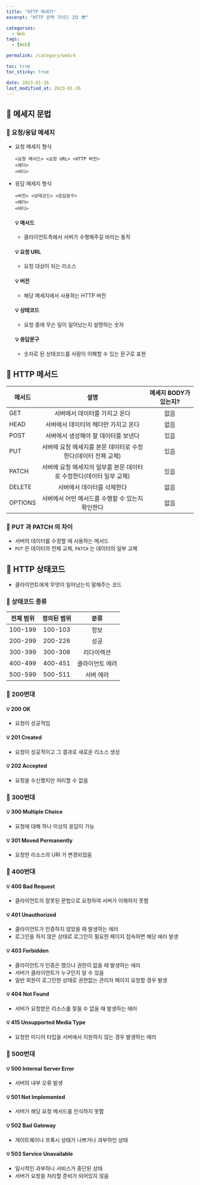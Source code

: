```yaml
---
title: "HTTP 메세지"
excerpt: "HTTP 완벽 가이드 3장 😎"

categories:
  - Web
tags:
  - [Web]

permalink: /category/web/4

toc: true
toc_sticky: true

date: 2023-01-26
last_modified_at: 2023-01-26
---
```

## 🦥 메세지 문법
### 🌿 요청/응답 메세지
- 요청 메세지 형식

  ```
  <요청 메서드> <요청 URL> <HTTP 버전>
  <헤더>
  <바디>
  ```

- 응답 메세지 형식

  ```
  <버전> <상태코드> <응답문구>
  <헤더>
  <바디>
  ```

  #### 💡 메서드
  - 클라이언트측에서 서버가 수행해주길 바라는 동작
  
  #### 💡 요청 URL
  - 요청 대상이 되는 리소스

  #### 💡 버전
  - 해당 메세지에서 사용하는 HTTP 버전

  #### 💡 상태코드
  - 요청 중에 무슨 일이 일어났는지 설명하는 숫자

  #### 💡 응답문구
  - 숫자로 된 상태코드를 사람이 이해할 수 있는 문구로 표현


## 🦥 HTTP 메서드
|메서드|설명|메세지 BODY가 있는지?|
|---|:---:|:---:|
|GET|서버에서 데이터를 가지고 온다|없음|
|HEAD|서버에서 데이터의 헤더만 가지고 온다|없음|
|POST|서버에서 생성해야 할 데이터를 보낸다|있음|
|PUT|서버에 요청 메세지를 본문 데이터로 수정한다(데이터 전체 교체)|있음|
|PATCH|서버에 요청 메세지의 일부를 본문 데이터로 수정한다(데이터 일부 교체)|있음|
|DELETE|서버에서 데이터를 삭제한다|없음|
|OPTIONS|서버에서 어떤 메서드를 수행할 수 있는지 확인한다|없음|

### 🌿 PUT 과 PATCH 의 차이
- 서버의 데이터를 수정할 때 사용하는 메서드
- `PUT` 은 데이터의 전체 교체, `PATCH` 는 데이터의 일부 교체

## 🦥 HTTP 상태코드
- 클라이언트에게 무엇이 일어났는지 말해주는 코드
### 🌿 상태코드 종류

|전체 범위|정의된 범위|분류|
|:---:|:---:|:---:|
|100-199|100-103|정보|
|200-299|200-226|성공|
|300-399|300-308|리다이렉션|
|400-499|400-451|클라이언트 에러|
|500-599|500-511|서버 에러|

### 🌿 200번대
#### 💡 200 OK
- 요청이 성공적임
#### 💡 201 Created
- 요청이 성공적이고 그 결과로 새로운 리소스 생성
#### 💡 202 Accepted
- 요청을 수신했지만 처리할 수 없음

### 🌿 300번대
#### 💡 300 Multiple Choice
- 요청에 대해 하나 이상의 응답이 가능
#### 💡 301 Moved Permanently
- 요청한 리소스의 URI 가 변경되었음

### 🌿 400번대
#### 💡 400 Bad Request
- 클라이언트의 잘못된 문법으로 요청하여 서버가 이해하지 못함
#### 💡 401 Unauthorized
- 클라이언트가 인증하지 않았을 때 발생하는 에러
- 로그인을 하지 않은 상태로 로그인이 필요한 페이지 접속하면 해당 에러 발생
#### 💡 403 Forbidden
- 클라이언트가 인증은 했으나 권한이 없을 때 발생하는 에러
- 서버가 클라이언트가 누구인지 알 수 있음
- 일반 회원이 로그인한 상태로 권한없는 관리자 페이지 요청할 경우 발생
#### 💡 404 Not Found
- 서버가 요청받은 리소스를 찾을 수 없을 때 발생하는 에러
#### 💡 415 Unsupported Media Type
- 요청한 미디어 타입을 서버에서 지원하지 않는 경우 발생하는 에러

### 🌿 500번대
#### 💡 500 Internal Server Error
- 서버의 내부 오류 발생
#### 💡 501 Not Implemented
- 서버가 해당 요청 메서드를 인식하지 못함
#### 💡 502 Bad Gateway
- 게이트웨이나 프록시 상태가 나쁘거나 과부하인 상태
#### 💡 503 Service Unavailable
- 일시적인 과부하나 서비스가 중단된 상태
- 서버가 요청을 처리할 준비가 되어있지 않음
